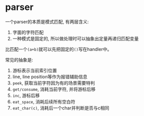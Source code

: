 # parser

一个parser的本质是模式匹配, 有两层含义:

1. 字面的字符匹配
2. 一种模式是固定的, 所以做处理时可以抽象出定量再递归匹配变量

比匹配一个`(a+b)`就可以先把固定的`()`写在handler中。

常见的抽象是:

1. 游标表示当前索引位置
2. line, line position等作为报错辅助信息
3. `peek`, 获取当前字符因为有的场景需要特判
5. `get/consume`, 消耗当前字符, 并将游标后移
6. `inc`, 游标后移
7. `eat_space`, 消耗后续所有空白符 
8. `eat_char(c)`, 消耗后一个char并判断是否与c相同



